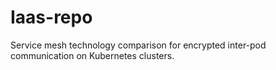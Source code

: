 # Iaas-repo
Service mesh technology comparison for encrypted inter-pod communication on Kubernetes clusters.
